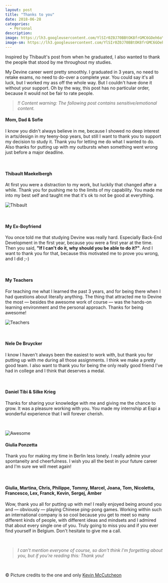 ```yaml
---
layout: post
title: "Thanks to you"
date: 2018-06-28
categories:
  - Personal
description:
image: https://lh3.googleusercontent.com/YlSIr0Z0J70BBtOK8frGMC6GOeh6oYsreMFwRlPCtLpDPfZPDLEbDkJiLu4GzmWxe6EZ61L8kaKsHK_DPaEqoFVMHGCxwitwqpF_Gkg5TTIWpvEBe838rEzt7dQnJLc6FLo0cdfQnUDDNlolxX0551rk975_0BjNasD_ioK7Aqwm-4P4pMj7mFcw4vdJV6OhkeOg9fAIR7Eq80lF01aHuxPiIbTJl9cvIwN83pOV0oGWyMyZbC9g0XuNlWMXogDmb_476Ze0xZ7J9zVvtQGHgQRJt-L74Vmzsdc58n3u8lMysdz4f5RbBaBPJsRLitSwI5i2etQt-x7TaFxXyjex4_x8AygCXRd3hAr7ygHaHVZfUgOBLIAXd4ptc6oWPkfHB8tFy-6BM4M5EKrbru2Rp4kn-iP9sfYm46858lcAVozT-eLcy1JovVAzuO_6TWIsqEEVPOiOJMPKglp8TzD3HnQKa6oYgdBRHKJvq5dXG3aLrXgK-RhYBwng0gTbizGpgdeTSRxB7plZ0T5tnMKyJmhPpJUPOYRG5tMzAduj3WKca3uEy-2iOkLJbvjT5SPAOpRHkJtZofXpaRa9nzGvK7EOrNncrYCEJkQ3VQtxOYRa_cOpl8GvkMnJyyzI0hnyV81seaQaMR9rE3EBESoyYnhbFHVU=w1244-h1864-no
image-sm: https://lh3.googleusercontent.com/YlSIr0Z0J70BBtOK8frGMC6GOeh6oYsreMFwRlPCtLpDPfZPDLEbDkJiLu4GzmWxe6EZ61L8kaKsHK_DPaEqoFVMHGCxwitwqpF_Gkg5TTIWpvEBe838rEzt7dQnJLc6FLo0cdfQnUDDNlolxX0551rk975_0BjNasD_ioK7Aqwm-4P4pMj7mFcw4vdJV6OhkeOg9fAIR7Eq80lF01aHuxPiIbTJl9cvIwN83pOV0oGWyMyZbC9g0XuNlWMXogDmb_476Ze0xZ7J9zVvtQGHgQRJt-L74Vmzsdc58n3u8lMysdz4f5RbBaBPJsRLitSwI5i2etQt-x7TaFxXyjex4_x8AygCXRd3hAr7ygHaHVZfUgOBLIAXd4ptc6oWPkfHB8tFy-6BM4M5EKrbru2Rp4kn-iP9sfYm46858lcAVozT-eLcy1JovVAzuO_6TWIsqEEVPOiOJMPKglp8TzD3HnQKa6oYgdBRHKJvq5dXG3aLrXgK-RhYBwng0gTbizGpgdeTSRxB7plZ0T5tnMKyJmhPpJUPOYRG5tMzAduj3WKca3uEy-2iOkLJbvjT5SPAOpRHkJtZofXpaRa9nzGvK7EOrNncrYCEJkQ3VQtxOYRa_cOpl8GvkMnJyyzI0hnyV81seaQaMR9rE3EBESoyYnhbFHVU=w1244-h1864-no
---
```


Inspired by Thibault's post from when he graduated, I also wanted to thank the people that stood by me throughout my studies.

My Devine career went pretty smoothly. I graduated in 3 years, no need to retake exams, no need to do-over a complete year. You could say it's all luck, but I worked my ass off the whole way. But I couldn't have done it without your support. Oh by the way, this post has no particular order, because it would not be fair to rate people.

> *!! Content warning: The following post contains sensitive/emotional content.*

#### Mom, Dad & Sofie

I know you didn't always believe in me, because I showed no deep interest in arts/design in my teeny-bop years, but still I want to thank you to support my decision to study it. Thank you for letting me do what I wanted to do. Also thanks for putting up with my outbursts when something went wrong just before a major deadline.

<br/>

#### Thibault Maekelbergh

At first you were a distraction to my work, but luckily that changed after a while. Thank you for pushing me to the limits of my capability. You made me into my best self and taught me that it's ok to not be good at everything.

![Thibault](https://res.cloudinary.com/lottebijlsma/image/upload/c_scale,q_100,w_800/v1529841351/Blog/Thanks!/000090850025.jpg)

<br/>

#### My Ex-Boyfriend

You once told me that studying Devine was really hard. Especially Back-End Development in the first year, because you were a first year at the time. Then you said, **"If I can't do it, why should you be able to do it?"**. And I want to thank you for that, because this motivated me to prove you wrong, and I did ;-)

<br/>


#### My Teachers

For teaching me what I learned the past 3 years, and for being there when I had questions about literally anything. The thing that attracted me to Devine the most — besides the awesome work of course — was the hands-on learning environment and the personal approach. Thanks for being awesome!

![Teachers](https://scontent.fbru1-1.fna.fbcdn.net/v/t31.0-8/13071861_10153624087162643_8800763697497769450_o.jpg?_nc_cat=0&_nc_eui2=AeEr85bY_-kOSAEWVm9K6bri5z-vpO3iy9tSH2xUDbMohfW6M0KZgZdUWLKudNo7Tvun5-bTyc_eiD4IyzhKydFB4cq-VqGabUZStxRanboocg&oh=c67cf094b5473ca7948ebab745ce27d6&oe=5BBC3927)


<br/>

#### Nele De Bruycker

I know I haven't always been the easiest to work with, but thank you for putting up with me during all those assignments. I think we make a pretty good team. I also want to thank you for being the only really good friend I've had in college and I think that deserves a medal.

<br/>

#### Daniel Tibi & Silke Krieg

Thanks for sharing your knowledge with me and giving me the chance to grow. It was a pleasure working with you. You made my internship at Espi a wonderful experience that I will forever cherish.

<br/>

![Awesome](http://res.cloudinary.com/lottebijlsma/image/upload/c_scale,q_100,w_800/v1529841842/Blog/Thanks!/000035770008.jpg)


#### Giulia Ponzetta

Thank you for making my time in Berlin less lonely. I really admire your spontaneity and cheerfulness. I wish you all the best in your future career and I'm sure we will meet again!

<br/>

#### Giulia, Martina, Chris, Philippe, Tommy, Marcel, Joana, Tom, Nicoletta, Francesco, Lex, Franck, Kevin, Sergej, Amber

Wow, thank you all for putting up with me! I really enjoyed being around you and — obviously — playing Chinese ping-pong games. Working within such an international company is so cool because you get to meet so many different kinds of people, with different ideas and mindsets and I admired that about every single one of you. Truly going to miss you and if you ever find yourself in Belgium. Don't hesitate to give me a call.

<br/>


> *I can't mention everyone of course, so don't think I'm forgetting about you, but if you're reading this: Thank you!*

<br/>

© Picture credits to the one and only [Kevin McCutcheon](https://www.kevinmccutcheon.com/)
